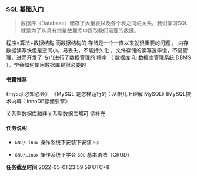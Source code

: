 ### SQL 基础入门

> 数据库（Database）储存了大量表以及各个表之间的关系。我们学习SQL就是为了从具有海量数据库中提取我们需要的数据。

程序=算法+数据结构
而数据结构的 存储是一个一直以来就很重要的问题 ， 内存数据读写快但是空间小，易丢失，不能持久化 ，文件存储的读写速率慢，不易管理，进而开发了 专门进行了数据管理的 程序 （ 数据库 和 数据库管理系统 DBMS ），学会如何使用数据库是很必要的

#### 书籍推荐

《mysql 必知必会》
《MySQL 是怎样运行的：从根儿上理解 MySQL》
《MySQL技术内幕：InnoDB存储引擎》

关系型数据库和非关系型数据库都可
待补充


#### 任务说明

- `GNU/Linux` 操作系统下安装下安装 `SQL`

- `GNU/Linux` 操作系统下学会 `SQL` 基本语法（CRUD）


**任务截至时间**
2022-05-01 23:59:59 UTC+8
